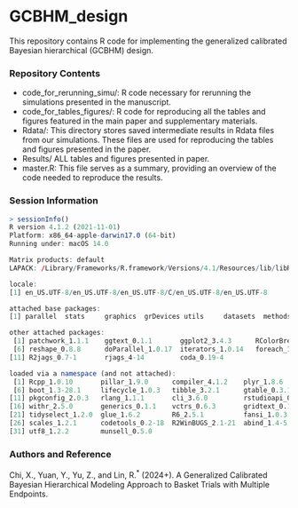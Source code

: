 # GCBHM_design
This repository contains R code for implementing the generalized calibrated Bayesian hierarchical (GCBHM) design.

### Repository Contents

* code_for_rerunning_simu/: R code necessary for rerunning the simulations presented in the manuscript.
* code_for_tables_figures/: R code for reproducing all the tables and figures featured in the main paper and supplementary materials.
* Rdata/: This directory stores saved intermediate results in Rdata files from our simulations. These files are used for reproducing the tables and figures presented in the paper.
* Results/ ALL tables and figures presented in  paper.
* master.R: This file serves as a summary, providing an overview of the code needed to reproduce the results.

### Session Information
```R
> sessionInfo()
R version 4.1.2 (2021-11-01)
Platform: x86_64-apple-darwin17.0 (64-bit)
Running under: macOS 14.0

Matrix products: default
LAPACK: /Library/Frameworks/R.framework/Versions/4.1/Resources/lib/libRlapack.dylib

locale:
[1] en_US.UTF-8/en_US.UTF-8/en_US.UTF-8/C/en_US.UTF-8/en_US.UTF-8

attached base packages:
[1] parallel  stats     graphics  grDevices utils     datasets  methods   base     

other attached packages:
 [1] patchwork_1.1.1    ggtext_0.1.1       ggplot2_3.4.3      RColorBrewer_1.1-3 dplyr_1.1.2       
 [6] reshape_0.8.8      doParallel_1.0.17  iterators_1.0.14   foreach_1.5.2      runjags_2.2.0-3   
[11] R2jags_0.7-1       rjags_4-14         coda_0.19-4       

loaded via a namespace (and not attached):
 [1] Rcpp_1.0.10       pillar_1.9.0      compiler_4.1.2    plyr_1.8.6        tools_4.1.2      
 [6] boot_1.3-28.1     lifecycle_1.0.3   tibble_3.2.1      gtable_0.3.1      lattice_0.20-45  
[11] pkgconfig_2.0.3   rlang_1.1.1       cli_3.6.0         rstudioapi_0.15.0 xml2_1.3.3       
[16] withr_2.5.0       generics_0.1.1    vctrs_0.6.3       gridtext_0.1.4    grid_4.1.2       
[21] tidyselect_1.2.0  glue_1.6.2        R6_2.5.1          fansi_1.0.3       magrittr_2.0.3   
[26] scales_1.2.1      codetools_0.2-18  R2WinBUGS_2.1-21  abind_1.4-5       colorspace_2.0-3 
[31] utf8_1.2.2        munsell_0.5.0 

```
### Authors and Reference
Chi, X., Yuan, Y., Yu, Z., and Lin, R.<sup>\*</sup> (2024+). A Generalized Calibrated Bayesian Hierarchical Modeling Approach to Basket Trials with Multiple Endpoints. 


